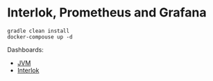 # Interlok, Prometheus and Grafana

```shell
gradle clean install
docker-compouse up -d
```

Dashboards:

- [JVM](http://localhost:3000/d/K9kmttsGk/jvm)
- [Interlok](http://localhost:3000/d/XyHj4tsMk/interlok)
